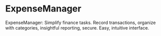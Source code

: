# ExpenseManager
ExpenseManager: Simplify finance tasks. Record transactions, organize with categories, insightful reporting, secure. Easy, intuitive interface.
